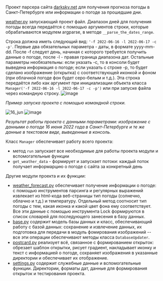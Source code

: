 Проект парсера сайта [darksky.net](https://darksky.net) для получения прогноза погоды в Санкт-Петербурге
или информации о погоде за прошедшие дни. 

[weather.py](https://github.com/kirillsdnv/weather_parser#:~:text=23%20minutes%20ago-,weather.py,-project%20files%20added) запускающий проект файл.
Диапазон дней для получения погоды всегда передаётся с помощью аргументов строки, которые обрабатываются модулем argparse, в методе `__parse_the_dates_range`.

Строка должна иметь следующий вид: `'-f 2022-06-16 -l 2022-06-17 -c -p'`. Первые два обязательных параметра - даты, в формате yyyy-mm-dd. После -f следует день, начиная с которого требуется получить данные о погоде, после -l - правая граница диапазона дат. Остальные параметры необязательны: если указать -c, то в консоли будет выведена информация о погоде; если указать с строке -p, то будет сделано изображение (открытка) с соответствующей иконкой и фоном (при облачной погоде фон будет серо-белым и т.д.). Эта строка передаётся либо как аргумент при инициализации объекта класса `Manager('-f 2022-06-16 -l 2022-06-17 -c -p')` или при запуске файла через командную строку.
![image](https://user-images.githubusercontent.com/80598880/172331355-c2652a27-2259-4293-97f2-22b2c72bee1e.png)

_Пример запуска проекта с помощью командной строки._

![16_jun](https://user-images.githubusercontent.com/80598880/172331854-10f1fa83-0fc7-46bb-bcfa-ea259cbf5c67.jpg)
![image](https://user-images.githubusercontent.com/80598880/172332486-76b436a7-bec5-4f25-8485-0d87093740b7.png)

_Результат работы проекта с данными параметрами: изображение с данными о погоде 16 июня 2022 года в Санкт-Петербурге и те же данные в текстовом виде, выведенные в консоль._

Класс `Manager` обеспечивает работу всего проекта:
 - метод `run` запускает все необходимые для работы проекта модули и вспомогательные функции
 - `get_weather_data` - формирует и запускает потоки: каждый поток получает информарцию о погоде с сайта за конкретный день

Другие модули проекта и их функции:
  - [weather_forecast.py](https://github.com/kirillsdnv/weather_parser/blob/main/weather_forecast.py) обеспечивает получение информации о погоде: с помощью инструментов парсинга и регулярных выражений извлекает из html-кода веб-страницы тип погоды (солнечно, облачно и т.д.) и температуру. Отдельный метод соотносит тип погоды с тем, какая иконка и какой цвет фона ему соответствует. Все эти данные с помощью инструмента Lock формируются в список словарей для последующего занесения в базу данных.
  - [base.py](https://github.com/kirillsdnv/weather_parser#:~:text=1%20hour%20ago-,base.py,-project%20files%20added) содержит модель базы данных и класс, обеспечивающий работу с базой данных: сохранение и извлечение данных, их подготовка для передачи в модуль фомирования изображений -- все эти операции обеспечивают методы класса `DatabaseUpdater`.
  - [postcard.py](https://github.com/kirillsdnv/weather_parser/blob/main/postcard.py) реализует всё, связанное с формированием открыток: обрезает шаблон открытки, рисует градиент, накладывает иконку и текст с информацией о погоде, сохраняет изображения в указанные директории и обеспечивает их отображение.
  - [settings.py](https://github.com/kirillsdnv/weather_parser#:~:text=1%20hour%20ago-,settings.py,-settings%20file) содержит служебные данные и вспомогательные функции. Директории, форматы дат, данные для формирования открыток и тестирования проекта.
